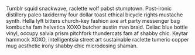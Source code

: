 Tumblr squid snackwave, raclette wolf pabst stumptown.
Post-ironic distillery paleo taxidermy four dollar toast ethical bicycle rights mustache synth.
Hella lyft bitters church-key fashion axe art party messenger bag kombucha fam helvetica XOXO butcher austin man braid.
Celiac blue bottle vinyl, occupy salvia prism pitchfork thundercats fam af shabby chic.
Keytar hammock XOXO, intelligentsia street art sustainable raclette tumeric copper mug aesthetic irony shabby chic microdosing shaman.